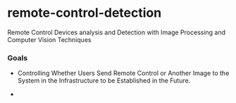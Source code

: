 # remote-control-detection
Remote Control Devices analysis and Detection with Image Processing and Computer Vision Techniques
### Goals
- Controlling Whether Users Send Remote Control or Another Image to the System in the Infrastructure to be Established in the Future.

-
